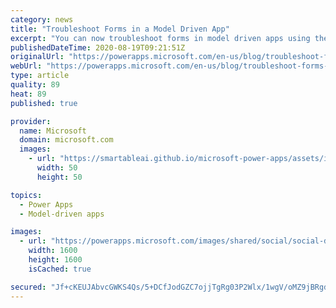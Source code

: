 ```yaml
---
category: news
title: "Troubleshoot Forms in a Model Driven App"
excerpt: "You can now troubleshoot forms in model driven apps using the new monitoring tool."
publishedDateTime: 2020-08-19T09:21:51Z
originalUrl: "https://powerapps.microsoft.com/en-us/blog/troubleshoot-forms-in-a-model-driven-app/"
webUrl: "https://powerapps.microsoft.com/en-us/blog/troubleshoot-forms-in-a-model-driven-app/"
type: article
quality: 89
heat: 89
published: true

provider:
  name: Microsoft
  domain: microsoft.com
  images:
    - url: "https://smartableai.github.io/microsoft-power-apps/assets/images/organizations/microsoft.com-50x50.jpg"
      width: 50
      height: 50

topics:
  - Power Apps
  - Model-driven apps

images:
  - url: "https://powerapps.microsoft.com/images/shared/social/social-default-image.png"
    width: 1600
    height: 1600
    isCached: true

secured: "Jf+cKEUJAbvcGWKS4Qs/5+DCfJodGZC7ojjTgRg03P2Wlx/1wgV/oMZ9jBRgd9IIfyhjSQ2EDSNicOeAX4yGonzqod5tpHcWUeN0+A9GQkJG6ZHblSvrhF5bVH9Xl9OPo0nsEUzdcvClkj5o2RKGJWT1E/0S9/VHhTr/MplOScac8X0S0Ub8tbl7d3c2fxoC/L8vAL0KO7pS6OdIbdamjhZ4RWjKKkWOzi9CcvHGuucgRLsZZGZg+SdK9SrzAGRcZ7t0QTDChn3LU9JM1Ky5io3nMpQ8kg+m1fVhd5vy3V0x9YXG5Ihq/U6xLgwM4M8Ay5odHGUiSwxoZTWqGuK4V7dmuoDffj5DbAch/gYCgQc=;IJ5n3ByQiJHBOLiim8/D/w=="
---
```


